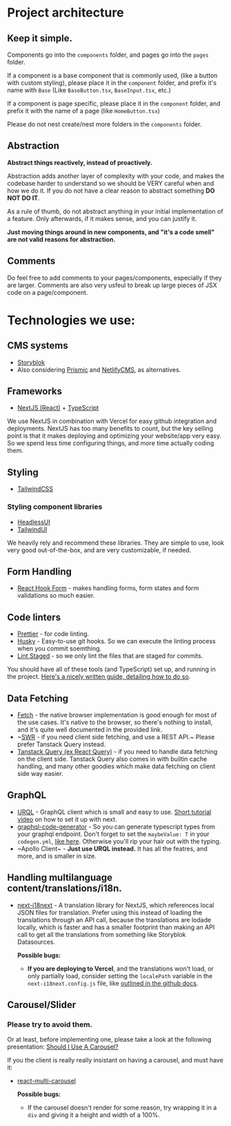 # Project architecture
## Keep it simple.

Components go into the `components` folder, and pages go into the `pages` folder.

If a component is a base component that is commonly used, (like a button with custom styling), please place it in the `component` folder, and prefix it's name with `Base` (Like `BaseButton.tsx`, `BaseInput.tsx`, etc.)

If a component is page specific, please place it in the `component` folder, and prefix it with the name of a page (like `HomeButton.tsx`)

Please do not nest create/nest more folders in the `components` folder.

## Abstraction

**Abstract things reactively, instead of proactively.**

Abstraction adds another layer of complexity with your code, and makes the codebase harder to understand so we should be VERY careful when and how we do it. If you do not have a clear reason to abstract something **DO NOT DO IT**.

As a rule of thumb, do not abstract anything in your initial implementation of a feature. Only afterwards, if it makes sense, and you can justify it.

**Just moving things around in new components, and "it's a code smell" are not valid reasons for abstraction.**

## Comments

Do feel free to add comments to your pages/components, especially if they are larger. Comments are also very usfeul to break up large pieces of JSX code on a page/component.

# Technologies we use:

## CMS systems
- [Storyblok](https://www.storyblok.com/)
- Also considering [Prismic](https://prismic.io/) and [NetlifyCMS](https://www.netlifycms.org/), as alternatives.

## Frameworks

- [NextJS (React)](https://nextjs.org/) + [TypeScript](https://www.typescriptlang.org/)

We use NextJS in combination with Vercel for easy github integration and deployments.
NextJS has too many benefits to count, but the key selling point is that it makes deploying and optimizing your website/app very easy. So we spend less time configuring things, and more time actually coding them.

## Styling
- [TailwindCSS](https://tailwindcss.com/)

### Styling component libraries
- [HeadlessUI](https://headlessui.dev/)
- [TailwindUI](https://tailwindui.com/)

We heavily rely and recommend these libraries. They are simple to use, look very good out-of-the-box, and are very customizable, if needed.

## Form Handling
- [React Hook Form](https://react-hook-form.com/) - makes handling forms, form states and form validations so much easier. 

## Code linters
- [Prettier](https://prettier.io/) - for code linting.
- [Husky](https://www.npmjs.com/package/husky) - Easy-to-use git hooks. So we can execute the linting process when you commit soemthing.
- [Lint Staged](https://www.npmjs.com/package/lint-staged) - so we only lint the files that are staged for commits.

You should have all of these tools (and TypeScript) set up, and running in the project.
[Here's a nicely written guide, detailing how to do so](https://paulintrognon.fr/blog/typescript-prettier-eslint-next-js).

## Data Fetching
- [Fetch](https://developer.mozilla.org/en-US/docs/Web/API/Fetch_API/Using_Fetch) - the native browser implementation is good enough for most of the use cases. It's native to the browser, so there's nothing to install, and it's quite well documented in the provided link.
- ~[SWR](https://swr.vercel.app/) - if you need client side fetching, and use a REST API.~ Please prefer Tanstack Query instead.
- [Tanstack Query (ex React Query)](https://tanstack.com/query/latest/docs/react/overview) - if you need to handle data fetching on the client side. Tanstack Query also comes in with builtin cache handling, and many other goodies which make data fetching on client side way easier.

## GraphQL
- [URQL](https://formidable.com/open-source/urql/) - GraphQL client which is small and easy to use. [Short tutorial video](https://www.youtube.com/watch?v=Miock1yWkCQ) on how to set it up with next.
- [graphql-code-generator](https://www.graphql-code-generator.com/) - So you can generate typescript types from your graphql endpoint. Don't forget to set the `maybeValue: T` in your `codegen.yml`, [like here](https://github.com/dotansimha/graphql-code-generator/issues/3919#issuecomment-618595537). Otherwise you'll rip your hair out with the typing.
- ~Apollo Client~ - **Just use URQL instead.** It has all the featres, and more, and is smaller in size.

## Handling multilanguage content/translations/i18n.
- [next-i18next](https://github.com/i18next/next-i18next) - A translation library for NextJS, which references local JSON files for translation. Prefer using this instead of loading the translations through an API call, because the translations are lodade locally, which is faster and has a smaller footprint than making an API call to get all the translations from something like Storyblok Datasources.

  **Possible bugs:**
  - **If you are deploying to Vercel**, and the translations won't load, or only partially load, consider setting the `localePath` variable in the `next-i18next.config.js` file, like [outlined in the github docs](https://github.com/i18next/next-i18next#vercel-and-netlify).

## Carousel/Slider

### Please try to avoid them.

Or at least, before implementing one, please take a look at the following presentation: [Should I Use A Carousel?](https://shouldiuseacarousel.com/)

If you the client is really really insistant on having a carousel, and must have it:
- [react-multi-carousel](https://react-multi-carousel.vercel.app/)
  
  **Possible bugs:**
  - If the carousel doesn't render for some reason, try wrapping it in a `div` and giving it a height and width of a 100%.

